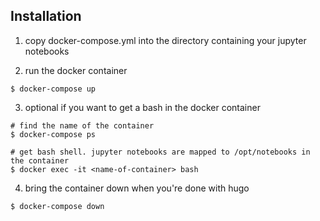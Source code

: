 ## Installation

1. copy docker-compose.yml into the directory containing your jupyter notebooks

2. run the docker container
```
$ docker-compose up
```
3. optional if you want to get a bash in the docker container
```
# find the name of the container
$ docker-compose ps

# get bash shell. jupyter notebooks are mapped to /opt/notebooks in the container
$ docker exec -it <name-of-container> bash
```

4. bring the container down when you're done with hugo
```
$ docker-compose down
```

